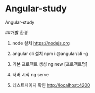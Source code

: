 # Angular-study
Angular-study

##개발 환경

1. node 설치
<a href="https://nodejs.org">https://nodejs.org</a>

2. angular cli 설치
npm i @angular/cli -g

3. 기본 프로젝트 생성
ng new [프로젝트명]

4. 서버 시작
ng serve

5. 테스트페이지 확인
<a href="http://localhost:4200">http://localhost:4200</a>
